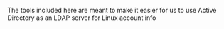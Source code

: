 
The tools included here are meant to make it easier for us to
use Active Directory as an LDAP server for Linux account info



